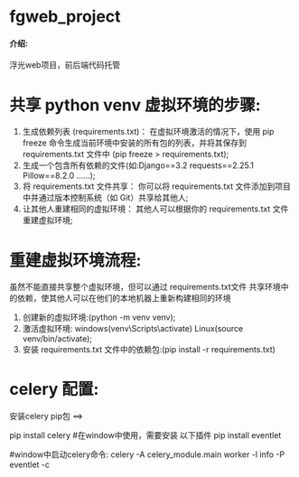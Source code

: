 # fgweb_project

#### 介绍:
浮光web项目，前后端代码托管


# 共享 python venv 虚拟环境的步骤:
1. 生成依赖列表 (requirements.txt)： 在虚拟环境激活的情况下，使用 pip freeze 命令生成当前环境中安装的所有包的列表，并将其保存到 requirements.txt 文件中 (pip freeze > requirements.txt);
2. 生成一个包含所有依赖的文件(如:Django==3.2 requests==2.25.1 Pillow==8.2.0 ......);
3. 将 requirements.txt 文件共享： 你可以将 requirements.txt 文件添加到项目中并通过版本控制系统（如 Git）共享给其他人;
4. 让其他人重建相同的虚拟环境： 其他人可以根据你的 requirements.txt 文件重建虚拟环境;

# 重建虚拟环境流程:
虽然不能直接共享整个虚拟环境，但可以通过 requirements.txt文件 共享环境中的依赖，使其他人可以在他们的本地机器上重新构建相同的环境

1. 创建新的虚拟环境:(python -m venv venv);
2. 激活虚拟环境: windows(venv\Scripts\activate) Linux(source venv/bin/activate);
3. 安装 requirements.txt 文件中的依赖包:(pip install -r requirements.txt)

# celery 配置:

安装celery pip包 ==>

pip install celery
#在window中使用，需要安装 以下插件
     pip install eventlet

#window中启动celery命令:
     celery -A celery_module.main worker -l info -P eventlet -c